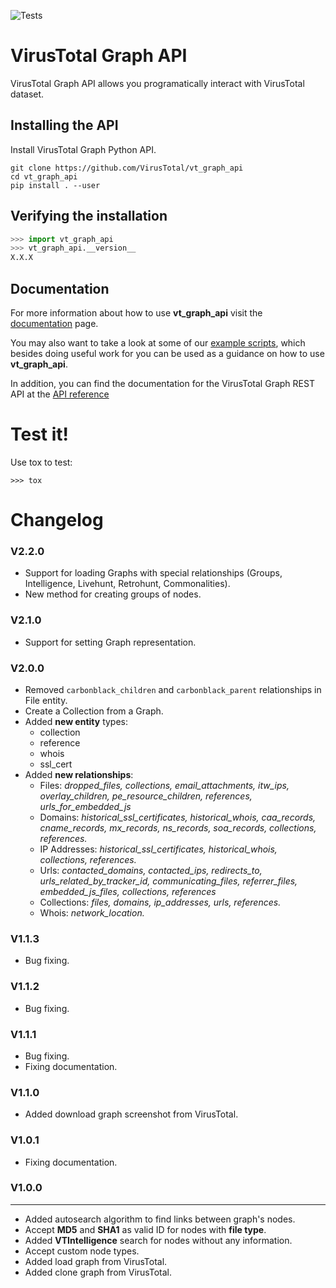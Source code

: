 ![Tests](https://github.com/VirusTotal/vt-graph-api/actions/workflows/tests.yaml/badge.svg)

# VirusTotal Graph API

VirusTotal Graph API allows you programatically interact with VirusTotal dataset.

## Installing the API
Install VirusTotal Graph Python API.
```
git clone https://github.com/VirusTotal/vt_graph_api
cd vt_graph_api
pip install . --user
```

## Verifying the installation

```python
>>> import vt_graph_api
>>> vt_graph_api.__version__
X.X.X
```

## Documentation

For more information about how to use **vt_graph_api** visit the [documentation](https://virustotal.github.io/vt-graph-api/) page.

You may also want to take a look at some of our [example scripts](https://github.com/VirusTotal/vt-graph-api/tree/master/examples),
which besides doing useful work for you can be used as a guidance on how to use **vt_graph_api**.

In addition, you can find the documentation for the VirusTotal Graph REST API at the [API reference](https://developers.virustotal.com/v3.0/reference#graphs)

# Test it!

Use tox to test:

```
>>> tox
```

# Changelog

### V2.2.0
- Support for loading Graphs with special relationships (Groups, Intelligence, Livehunt, Retrohunt, Commonalities).
- New method for creating groups of nodes.

### V2.1.0
- Support for setting Graph representation.

### V2.0.0
- Removed `carbonblack_children` and `carbonblack_parent` relationships in File entity.
- Create a Collection from a Graph.
- Added **new entity** types:
  - collection
  - reference
  - whois
  - ssl_cert
- Added **new relationships**:
  - Files: *dropped_files, collections, email_attachments, itw_ips, overlay_children, pe_resource_children, references, urls_for_embedded_js*
  - Domains: *historical_ssl_certificates,
    historical_whois,
    caa_records,
    cname_records,
    mx_records,
    ns_records,
    soa_records,
    collections,
    references.*
  - IP Addresses: *historical_ssl_certificates,
    historical_whois,
    collections,
    references.*
  - Urls: *contacted_domains,
    contacted_ips,
    redirects_to,
    urls_related_by_tracker_id,
    communicating_files,
    referrer_files,
    embedded_js_files,
    collections,
    references*
  - Collections: *files,
    domains,
    ip_addresses,
    urls,
    references.*
  - Whois: *network_location.*

### V1.1.3
- Bug fixing.

### V1.1.2
- Bug fixing.

### V1.1.1
- Bug fixing.
- Fixing documentation.

### V1.1.0
- Added download graph screenshot from VirusTotal.

### V1.0.1
- Fixing documentation.

### V1.0.0
---
- Added autosearch algorithm to find links between graph's nodes.
- Accept **MD5** and **SHA1** as valid ID for nodes with **file type**.
- Added **VTIntelligence** search for nodes without any information.
- Accept custom node types.
- Added load graph from VirusTotal.
- Added clone graph from VirusTotal.
